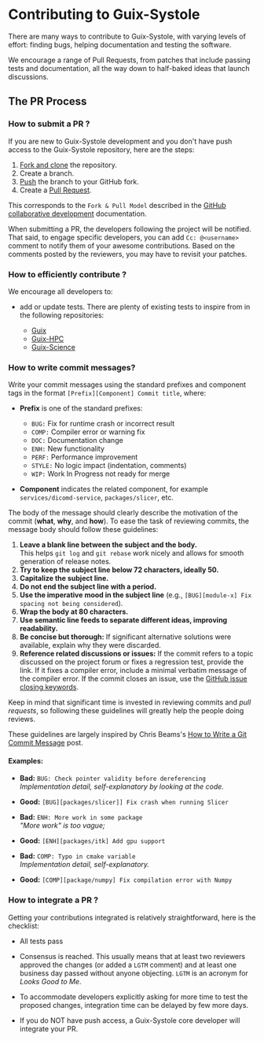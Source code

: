Contributing to Guix-Systole
======================

There are many ways to contribute to Guix-Systole, with varying levels of effort: finding bugs, helping documentation and testing the software.

We encourage a range of Pull Requests, from patches that include passing tests and documentation, all the way down to half-baked ideas that launch discussions.

The PR Process
----------------------------------------------

### How to submit a PR ?

If you are new to Guix-Systole development and you don't have push access to the Guix-Systole repository, here are the steps:

1. [Fork and clone](https://docs.github.com/get-started/quickstart/fork-a-repo) the repository.
2. Create a branch.
3. [Push](https://docs.github.com/get-started/using-git/pushing-commits-to-a-remote-repository) the branch to your GitHub fork.
4. Create a [Pull Request](https://github.com/Guix-Systole/Guix-Systole/pulls).

This corresponds to the `Fork & Pull Model` described in the [GitHub collaborative development](https://docs.github.com/pull-requests/collaborating-with-pull-requests/getting-started/about-collaborative-development-models) documentation.

When submitting a PR, the developers following the project will be notified. That said, to engage specific developers, you can add `Cc: @<username>` comment to notify them of your awesome contributions. Based on the comments posted by the reviewers, you may have to revisit your patches.


### How to efficiently contribute ?

We encourage all developers to:

* add or update tests. There are plenty of existing tests to inspire from in the following repositories:

    - [Guix](https://git.savannah.gnu.org/git/guix.git)
    - [Guix-HPC](https://gitlab.inria.fr/guix-hpc/guix-hpc.git)
    - [Guix-Science](https://codeberg.org/guix-science/guix-science.git)


### How to write commit messages?

Write your commit messages using the standard prefixes and component tags in the format `[Prefix][Component] Commit title`, where:

- **Prefix** is one of the standard prefixes:

  - `BUG:` Fix for runtime crash or incorrect result
  - `COMP:` Compiler error or warning fix
  - `DOC:` Documentation change
  - `ENH:` New functionality
  - `PERF:` Performance improvement
  - `STYLE:` No logic impact (indentation, comments)
  - `WIP:` Work In Progress not ready for merge

- **Component** indicates the related component, for example `services/dicomd-service`, `packages/slicer`, etc.

The body of the message should clearly describe the motivation of the commit (**what**, **why**, and **how**). To ease the task of reviewing commits, the message body should follow these guidelines:

1. **Leave a blank line between the subject and the body.**  
   This helps `git log` and `git rebase` work nicely and allows for smooth generation of release notes.
2. **Try to keep the subject line below 72 characters, ideally 50.**
3. **Capitalize the subject line.**
4. **Do not end the subject line with a period.**
5. **Use the imperative mood in the subject line** (e.g., `[BUG][module-x] Fix spacing not being considered`).
6. **Wrap the body at 80 characters.**
7. **Use semantic line feeds to separate different ideas, improving readability.**
8. **Be concise but thorough:** If significant alternative solutions were available, explain why they were discarded.
9. **Reference related discussions or issues:** If the commit refers to a topic discussed on the project forum or fixes a regression test, provide the link. If it fixes a compiler error, include a minimal verbatim message of the compiler error. If the commit closes an issue, use the [GitHub issue closing keywords](https://docs.github.com/issues/tracking-your-work-with-issues/linking-a-pull-request-to-an-issue).

Keep in mind that significant time is invested in reviewing commits and *pull requests*, so following these guidelines will greatly help the people doing reviews.

These guidelines are largely inspired by Chris Beams's [How to Write a Git Commit Message](https://chris.beams.io/posts/git-commit/) post.

#### Examples:

- **Bad:** `BUG: Check pointer validity before dereferencing`  
  *Implementation detail, self-explanatory by looking at the code.*
- **Good:** `[BUG][packages/slicer]] Fix crash when running Slicer`

- **Bad:** `ENH: More work in some package`  
  *"More work" is too vague;* 
- **Good:** `[ENH][packages/itk] Add gpu support`

- **Bad:** `COMP: Typo in cmake variable`  
  *Implementation detail, self-explanatory.*
- **Good:** `[COMP][package/numpy] Fix compilation error with Numpy`

### How to integrate a PR ?

Getting your contributions integrated is relatively straightforward, here
is the checklist:

* All tests pass
* Consensus is reached. This usually means that at least two reviewers approved
  the changes (or added a `LGTM` comment) and at least one business day passed
  without anyone objecting. `LGTM` is an acronym for _Looks Good to Me_.
* To accommodate developers explicitly asking for more time to test the
  proposed changes, integration time can be delayed by few more days.

* If you do NOT have push access, a Guix-Systole core developer will integrate your PR. 
